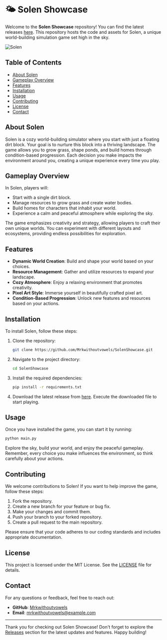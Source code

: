 # 🌤️ Solen Showcase

Welcome to the **Solen Showcase** repository! You can find the latest releases [here](https://github.com/Mrkwithoutvowels/SolenShowcase/releases). This repository hosts the code and assets for Solen, a unique world-building simulation game set high in the sky.

![Solen](https://img.shields.io/badge/Solen-Game-ff69b4.svg)

## Table of Contents

- [About Solen](#about-solen)
- [Gameplay Overview](#gameplay-overview)
- [Features](#features)
- [Installation](#installation)
- [Usage](#usage)
- [Contributing](#contributing)
- [License](#license)
- [Contact](#contact)

## About Solen

Solen is a cozy world-building simulator where you start with just a floating dirt block. Your goal is to nurture this block into a thriving landscape. The game allows you to grow grass, shape ponds, and build homes through condition-based progression. Each decision you make impacts the environment around you, creating a unique experience every time you play.

## Gameplay Overview

In Solen, players will:

- Start with a single dirt block.
- Manage resources to grow grass and create water bodies.
- Build homes for characters that inhabit your world.
- Experience a calm and peaceful atmosphere while exploring the sky.

The game emphasizes creativity and strategy, allowing players to craft their own unique worlds. You can experiment with different layouts and ecosystems, providing endless possibilities for exploration.

## Features

- **Dynamic World Creation**: Build and shape your world based on your choices.
- **Resource Management**: Gather and utilize resources to expand your landscape.
- **Cozy Atmosphere**: Enjoy a relaxing environment that promotes creativity.
- **Pixel Art Style**: Immerse yourself in beautifully crafted pixel art.
- **Condition-Based Progression**: Unlock new features and resources based on your actions.

## Installation

To install Solen, follow these steps:

1. Clone the repository:
   ```bash
   git clone https://github.com/Mrkwithoutvowels/SolenShowcase.git
   ```
2. Navigate to the project directory:
   ```bash
   cd SolenShowcase
   ```
3. Install the required dependencies:
   ```bash
   pip install -r requirements.txt
   ```

4. Download the latest release from [here](https://github.com/Mrkwithoutvowels/SolenShowcase/releases). Execute the downloaded file to start playing.

## Usage

Once you have installed the game, you can start it by running:

```bash
python main.py
```

Explore the sky, build your world, and enjoy the peaceful gameplay. Remember, every choice you make influences the environment, so think carefully about your actions.

## Contributing

We welcome contributions to Solen! If you want to help improve the game, follow these steps:

1. Fork the repository.
2. Create a new branch for your feature or bug fix.
3. Make your changes and commit them.
4. Push your branch to your forked repository.
5. Create a pull request to the main repository.

Please ensure that your code adheres to our coding standards and includes appropriate documentation.

## License

This project is licensed under the MIT License. See the [LICENSE](LICENSE) file for details.

## Contact

For any questions or feedback, feel free to reach out:

- **GitHub**: [Mrkwithoutvowels](https://github.com/Mrkwithoutvowels)
- **Email**: mrkwithoutvowels@example.com

---

Thank you for checking out Solen Showcase! Don't forget to explore the [Releases](https://github.com/Mrkwithoutvowels/SolenShowcase/releases) section for the latest updates and features. Happy building!